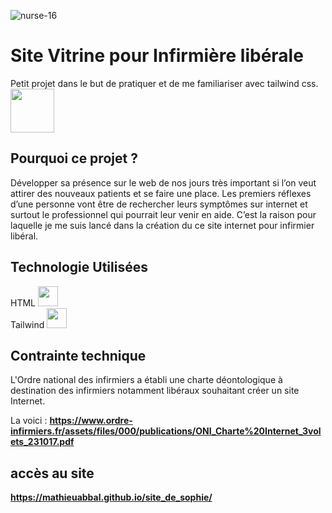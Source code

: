 ![nurse-16](https://user-images.githubusercontent.com/72860893/127504096-f5fc3350-247a-4af7-86bb-d1e308f8e55f.png)  
# Site Vitrine pour Infirmière  libérale   
Petit projet dans le but de pratiquer et de me familiariser avec tailwind css. <img src = "https://media1.giphy.com/media/JZ40cnfnN11KycrvMF/giphy.gif?cid=ecf05e47a0n3gi1bfqntqmob8g9aid1oyj2wr3ds3mg700bl&rid=giphy.gif" width = 70px>  

## Pourquoi ce projet ?  
 Développer sa présence sur le web de nos jours très important si l’on veut attirer des nouveaux patients et se faire une place. Les premiers réflexes d’une personne vont être de rechercher leurs symptômes sur internet et surtout le professionnel qui pourrait leur venir en aide. C’est la raison pour laquelle je me suis lancé  dans la création du ce  site internet pour infirmier libéral.  
## Technologie Utilisées
HTML  <img width ='32px' src ='https://raw.githubusercontent.com/rahulbanerjee26/githubAboutMeGenerator/main/icons/html.svg'>  
Tailwind  <img width ='32px' src ='https://raw.githubusercontent.com/rahulbanerjee26/githubAboutMeGenerator/main/icons/tailwind.svg'>  

## Contrainte technique  
L'Ordre national des infirmiers a établi une charte déontologique à destination des infirmiers notamment libéraux souhaitant créer un site Internet.  

La voici : **https://www.ordre-infirmiers.fr/assets/files/000/publications/ONI_Charte%20Internet_3volets_231017.pdf**  

## accès au site  

**https://mathieuabbal.github.io/site_de_sophie/**

